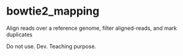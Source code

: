 # bowtie2_mapping
Align reads over a reference genome, filter aligned-reads, and mark duplicates

Do not use. Dev. Teaching purpose.

